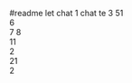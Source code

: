  #readme let chat 1
chat te 
3 
51    
6       
7 
8     
11           
2       
21     
2   
    
    
   
 
  
